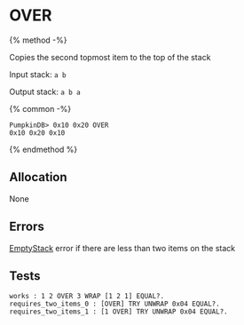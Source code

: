 # OVER

{% method -%}

Copies the second topmost item to the top of the stack

Input stack: `a b`

Output stack: `a b a`

{% common -%}

```
PumpkinDB> 0x10 0x20 OVER
0x10 0x20 0x10
```

{% endmethod %}

## Allocation

None

## Errors

[EmptyStack](./errors/EmptyStack.md) error if there are less than two items on the stack

## Tests

```test
works : 1 2 OVER 3 WRAP [1 2 1] EQUAL?.
requires_two_items_0 : [OVER] TRY UNWRAP 0x04 EQUAL?.
requires_two_items_1 : [1 OVER] TRY UNWRAP 0x04 EQUAL?.
```
